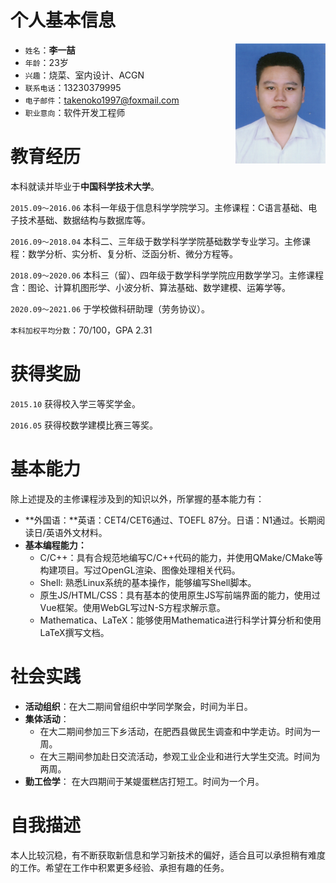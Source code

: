 
# 个人基本信息

<img src="_media/photo.jpg" style="width:calc(min(24vw,9rem)); float:right;"></img>
 - `姓名`：**李一喆**
 - `年龄`：23岁
 - `兴趣`：烧菜、室内设计、ACGN
 - `联系电话`：13230379995
 - `电子邮件`：<takenoko1997@foxmail.com>
 - `职业意向`：软件开发工程师

# 教育经历

本科就读并毕业于**中国科学技术大学**。

`2015.09～2016.06` 本科一年级于信息科学学院学习。主修课程：C语言基础、电子技术基础、数据结构与数据库等。

`2016.09～2018.04` 本科二、三年级于数学科学学院基础数学专业学习。主修课程：数学分析、实分析、复分析、泛函分析、微分方程等。

`2018.09～2020.06` 本科三（留）、四年级于数学科学学院应用数学学习。主修课程含：图论、计算机图形学、小波分析、算法基础、数学建模、运筹学等。

`2020.09～2021.06` 于学校做科研助理（劳务协议）。

`本科加权平均分数`：70/100，GPA 2.31

# 获得奖励

`2015.10` 获得校入学三等奖学金。

`2016.05` 获得校数学建模比赛三等奖。

# 基本能力

除上述提及的主修课程涉及到的知识以外，所掌握的基本能力有：
 - **外国语：**英语：CET4/CET6通过、TOEFL 87分。日语：N1通过。长期阅读日/英语外文材料。
 - **基本编程能力：**
   * C/C++：具有合规范地编写C/C++代码的能力，并使用QMake/CMake等构建项目。写过OpenGL渲染、图像处理相关代码。
   * Shell: 熟悉Linux系统的基本操作，能够编写Shell脚本。
   * 原生JS/HTML/CSS：具有基本的使用原生JS写前端界面的能力，使用过Vue框架。使用WebGL写过N-S方程求解示意。
   * Mathematica、LaTeX：能够使用Mathematica进行科学计算分析和使用LaTeX撰写文档。

# 社会实践

 - **活动组织**：在大二期间曾组织中学同学聚会，时间为半日。
 - **集体活动**：
   * 在大二期间参加三下乡活动，在肥西县做民生调查和中学走访。时间为一周。
   * 在大三期间参加赴日交流活动，参观工业企业和进行大学生交流。时间为两周。
 - **勤工俭学**： 在大四期间于某媞蛋糕店打短工。时间为一个月。

# 自我描述

本人比较沉稳，有不断获取新信息和学习新技术的偏好，适合且可以承担稍有难度的工作。希望在工作中积累更多经验、承担有趣的任务。
